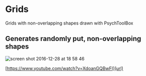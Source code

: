 # Grids
Grids with non-overlapping shapes drawn with PsychToolBox


## Generates randomly put, non-overlapping shapes
![screen shot 2016-12-28 at 18 58 46](https://cloud.githubusercontent.com/assets/15108226/21528029/b3cf764e-cd2f-11e6-9ddc-c5688aa0c7fd.jpg)



[https://www.youtube.com/watch?v=XdoanGQBwFI](url)
